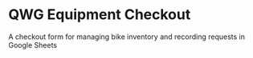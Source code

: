 # QWG Equipment Checkout
A checkout form for managing bike inventory and recording requests in Google Sheets
